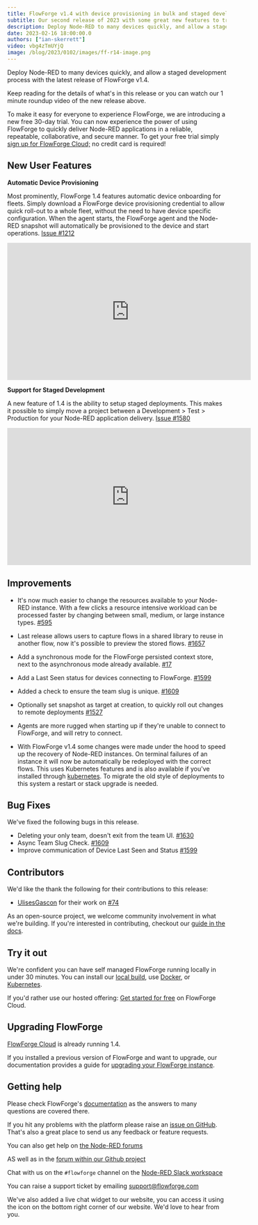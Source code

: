 ```yaml
---
title: FlowForge v1.4 with device provisioning in bulk and staged development process
subtitle: Our second release of 2023 with some great new features to try out.
description: Deploy Node-RED to many devices quickly, and allow a staged development process with the latest release of FlowForge v1.4.
date: 2023-02-16 18:00:00.0
authors: ["ian-skerrett"]
video: vbg4zTmUYjQ
image: /blog/2023/0102/images/ff-r14-image.png
---
```


Deploy Node-RED to many devices quickly, and allow a staged development process with the latest release of FlowForge v1.4.

<!--more-->

Keep reading for the details of what's in this release or you can watch our 1 minute roundup video of the new release above.

To make it easy for everyone to experience FlowForge, we are introducing a new free 30-day trial. You can now experience the power of using FlowForge to quickly deliver Node-RED applications in a reliable, repeatable, collaborative, and secure manner. To get your free trial simply [sign up for FlowForge Cloud;](https://app.flowforge.com/account/create) no credit card is required!

## New User Features


**Automatic Device Provisioning**

Most prominently, FlowForge 1.4 features automatic device onboarding for fleets. Simply download a FlowForge device provisioning credential to allow quick roll-out to a whole fleet, without the need to have device specific configuration. When the agent starts, the FlowForge agent and the Node-RED snapshot will automatically be provisioned to the device and start operations. [Issue #1212](https://github.com/flowforge/flowforge/issues/1212)


<div><iframe width="560" height="315" src="https://www.youtube.com/embed/XTVw4O4-Crg" title="YouTube video player" frameborder="0" allow="accelerometer; autoplay; clipboard-write; encrypted-media; gyroscope; picture-in-picture" allowfullscreen></iframe>

**Support for Staged Development**

A new feature of 1.4 is the ability to setup staged deployments. This makes it possible to simply move a project between a Development > Test > Production for your Node-RED application delivery. [Issue #1580](https://github.com/flowforge/flowforge/issues/1580)


<div><iframe width="560" height="315" src="https://www.youtube.com/embed/6QOmotlrwWw" title="YouTube video player" frameborder="0" allow="accelerometer; autoplay; clipboard-write; encrypted-media; gyroscope; picture-in-picture" allowfullscreen></iframe>

## Improvements

- It's now much easier to change the resources available to your Node-RED instance. With a few clicks a resource intensive workload can be processed faster by changing between small, medium, or large instance types. [#595](https://github.com/flowforge/flowforge/issues/595)

- Last release allows users to capture flows in a shared library to reuse in another flow, now it's possible to preview the stored flows. [#1657](https://github.com/flowforge/flowforge/issues/1657)

- Add a synchronous mode for the FlowForge persisted context store, next to the asynchronous mode already available. [#17](https://github.com/flowforge/flowforge-nr-persistent-context/issues/17)

- Add a Last Seen status for devices connecting to FlowForge. [#1599](https://github.com/flowforge/flowforge/issues/1599)

- Added a check to ensure the team slug is unique. [#1609](https://github.com/flowforge/flowforge/issues/1609)

- Optionally set snapshot as target at creation, to quickly roll out changes to remote deployments [#1527](https://github.com/flowforge/flowforge/issues/1527)
- Agents are more rugged when starting up if they're unable to connect to FlowForge, and will retry to connect.

- With FlowForge v1.4 some changes were made under the hood to speed up the recovery
of Node-RED instances. On terminal failures of an instance it will now be
automatically be redeployed with the correct flows. This uses Kubernetes features
and is also available if you've installed through [kubernetes](https://flowforge.com/docs/install/kubernetes/).
To migrate the old style of deployments to this system a restart or stack upgrade is needed.

## Bug Fixes

We've fixed the following bugs in this release.
- Deleting your only team, doesn't exit from the team UI. [#1630](https://github.com/flowforge/flowforge/issues/1630)
- Async Team Slug Check. [#1609](https://github.com/flowforge/flowforge/issues/1609)
- Improve communication of Device Last Seen and Status [#1599](https://github.com/flowforge/flowforge/issues/1599)


## Contributors

We'd like the thank the following for their contributions to this release:
- [UlisesGascon](https://github.com/UlisesGascon) for their work on [#74](https://github.com/flowforge/installer/pull/74)

As an open-source project, we welcome community involvement in what we're building.
If you're interested in contributing, checkout our [guide in the docs](https://flowforge.com/docs/contribute/).

## Try it out

We're confident you can have self managed FlowForge running locally in under 30 minutes.
You can install our [local build](https://flowforge.com/docs/install/local/), use [Docker](https://flowforge.com/docs/install/docker/), or [Kubernetes](https://flowforge.com/docs/install/kubernetes/).

If you'd rather use our hosted offering: [Get started for free](https://app.flowforge.com/account/create) on FlowForge Cloud.

## Upgrading FlowForge

[FlowForge Cloud](https://app.flowforge.com) is already running 1.4.

If you installed a previous version of FlowForge and want to upgrade, our documentation provides a
guide for [upgrading your FlowForge instance](https://flowforge.com/docs/upgrade/).

## Getting help

Please check FlowForge's [documentation](https://flowforge.com/docs/) as the answers to many questions are covered there.

If you hit any problems with the platform please raise an [issue on GitHub](https://github.com/flowforge/flowforge/issues).
That's also a great place to send us any feedback or feature requests.

You can also get help on [the Node-RED forums](https://discourse.nodered.org/)

AS well as in the [forum within our Github project](https://github.com/flowforge/flowforge/discussions)

Chat with us on the `#flowforge` channel on the [Node-RED Slack workspace](https://nodered.org/slack)

You can raise a support ticket by emailing [support@flowforge.com](mailto:support@flowforge.com)

We've also added a live chat widget to our website, you can access it using the icon on the bottom right corner of our website. We'd love to hear from you.